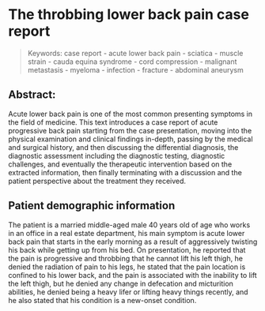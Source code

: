 # The throbbing lower back pain case report
> Keywords: case report - acute lower back pain - sciatica - muscle strain - cauda equina syndrome - cord compression - malignant metastasis - myeloma - infection - fracture - abdominal aneurysm


## Abstract: 
Acute lower back pain is one of the most common presenting symptoms in the field of medicine. This text introduces a case report of acute progressive back pain starting from the case presentation, moving into the physical examination and clinical findings in-depth, passing by the medical and surgical history, and then discussing the differential diagnosis, the diagnostic assessment including the diagnostic testing, diagnostic challenges, and eventually the therapeutic intervention based on the extracted information, then finally terminating with a discussion and the patient perspective about the treatment they received. 

## Patient demographic information
The patient is a married middle-aged male 40 years old of age who works in an office in a real estate department, his main symptom is acute lower back pain that starts in the early morning as a result of aggressively twisting his back while getting up from his bed. On presentation, he reported that the pain is progressive and throbbing that he cannot lift his left thigh, he denied the radiation of pain to his legs, he stated that the pain location is confined to his lower back, and the pain is associated with the inability to lift the left thigh, but he denied any change in defecation and micturition abilities, he denied being a heavy lifer or lifting heavy things recently, and he also stated that his condition is a new-onset condition.



